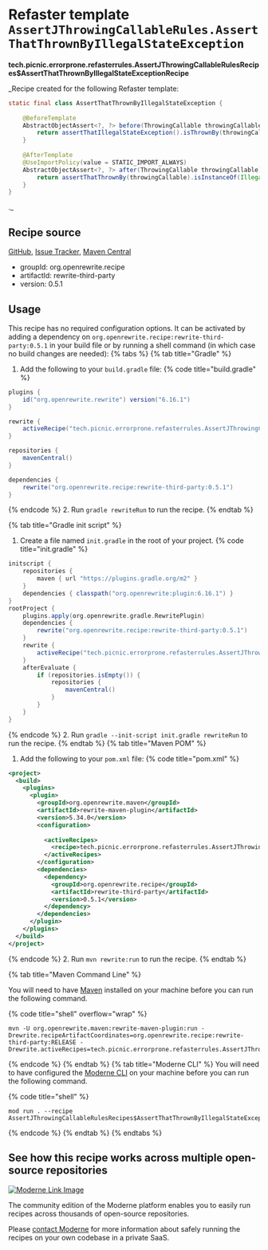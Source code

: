 # Refaster template `AssertJThrowingCallableRules.AssertThatThrownByIllegalStateException`

**tech.picnic.errorprone.refasterrules.AssertJThrowingCallableRulesRecipes$AssertThatThrownByIllegalStateExceptionRecipe**

_Recipe created for the following Refaster template:
```java
static final class AssertThatThrownByIllegalStateException {
    
    @BeforeTemplate
    AbstractObjectAssert<?, ?> before(ThrowingCallable throwingCallable) {
        return assertThatIllegalStateException().isThrownBy(throwingCallable);
    }
    
    @AfterTemplate
    @UseImportPolicy(value = STATIC_IMPORT_ALWAYS)
    AbstractObjectAssert<?, ?> after(ThrowingCallable throwingCallable) {
        return assertThatThrownBy(throwingCallable).isInstanceOf(IllegalStateException.class);
    }
}
```
._

## Recipe source

[GitHub](https://github.com/search?type=code&q=tech.picnic.errorprone.refasterrules.AssertJThrowingCallableRulesRecipes$AssertThatThrownByIllegalStateExceptionRecipe), [Issue Tracker](https://github.com/openrewrite/rewrite-third-party/issues), [Maven Central](https://central.sonatype.com/artifact/org.openrewrite.recipe/rewrite-third-party/0.5.1/jar)

* groupId: org.openrewrite.recipe
* artifactId: rewrite-third-party
* version: 0.5.1


## Usage

This recipe has no required configuration options. It can be activated by adding a dependency on `org.openrewrite.recipe:rewrite-third-party:0.5.1` in your build file or by running a shell command (in which case no build changes are needed): 
{% tabs %}
{% tab title="Gradle" %}
1. Add the following to your `build.gradle` file:
{% code title="build.gradle" %}
```groovy
plugins {
    id("org.openrewrite.rewrite") version("6.16.1")
}

rewrite {
    activeRecipe("tech.picnic.errorprone.refasterrules.AssertJThrowingCallableRulesRecipes$AssertThatThrownByIllegalStateExceptionRecipe")
}

repositories {
    mavenCentral()
}

dependencies {
    rewrite("org.openrewrite.recipe:rewrite-third-party:0.5.1")
}
```
{% endcode %}
2. Run `gradle rewriteRun` to run the recipe.
{% endtab %}

{% tab title="Gradle init script" %}
1. Create a file named `init.gradle` in the root of your project.
{% code title="init.gradle" %}
```groovy
initscript {
    repositories {
        maven { url "https://plugins.gradle.org/m2" }
    }
    dependencies { classpath("org.openrewrite:plugin:6.16.1") }
}
rootProject {
    plugins.apply(org.openrewrite.gradle.RewritePlugin)
    dependencies {
        rewrite("org.openrewrite.recipe:rewrite-third-party:0.5.1")
    }
    rewrite {
        activeRecipe("tech.picnic.errorprone.refasterrules.AssertJThrowingCallableRulesRecipes$AssertThatThrownByIllegalStateExceptionRecipe")
    }
    afterEvaluate {
        if (repositories.isEmpty()) {
            repositories {
                mavenCentral()
            }
        }
    }
}
```
{% endcode %}
2. Run `gradle --init-script init.gradle rewriteRun` to run the recipe.
{% endtab %}
{% tab title="Maven POM" %}
1. Add the following to your `pom.xml` file:
{% code title="pom.xml" %}
```xml
<project>
  <build>
    <plugins>
      <plugin>
        <groupId>org.openrewrite.maven</groupId>
        <artifactId>rewrite-maven-plugin</artifactId>
        <version>5.34.0</version>
        <configuration>
          
          <activeRecipes>
            <recipe>tech.picnic.errorprone.refasterrules.AssertJThrowingCallableRulesRecipes$AssertThatThrownByIllegalStateExceptionRecipe</recipe>
          </activeRecipes>
        </configuration>
        <dependencies>
          <dependency>
            <groupId>org.openrewrite.recipe</groupId>
            <artifactId>rewrite-third-party</artifactId>
            <version>0.5.1</version>
          </dependency>
        </dependencies>
      </plugin>
    </plugins>
  </build>
</project>
```
{% endcode %}
2. Run `mvn rewrite:run` to run the recipe.
{% endtab %}

{% tab title="Maven Command Line" %}

You will need to have [Maven](https://maven.apache.org/download.cgi) installed on your machine before you can run the following command.

{% code title="shell" overflow="wrap" %}
```shell
mvn -U org.openrewrite.maven:rewrite-maven-plugin:run -Drewrite.recipeArtifactCoordinates=org.openrewrite.recipe:rewrite-third-party:RELEASE -Drewrite.activeRecipes=tech.picnic.errorprone.refasterrules.AssertJThrowingCallableRulesRecipes$AssertThatThrownByIllegalStateExceptionRecipe 
```
{% endcode %}
{% endtab %}
{% tab title="Moderne CLI" %}
You will need to have configured the [Moderne CLI](https://docs.moderne.io/moderne-cli/cli-intro) on your machine before you can run the following command.

{% code title="shell" %}
```shell
mod run . --recipe AssertJThrowingCallableRulesRecipes$AssertThatThrownByIllegalStateExceptionRecipe
```
{% endcode %}
{% endtab %}
{% endtabs %}

## See how this recipe works across multiple open-source repositories

[![Moderne Link Image](/.gitbook/assets/ModerneRecipeButton.png)](https://app.moderne.io/recipes/tech.picnic.errorprone.refasterrules.AssertJThrowingCallableRulesRecipes$AssertThatThrownByIllegalStateExceptionRecipe)

The community edition of the Moderne platform enables you to easily run recipes across thousands of open-source repositories.

Please [contact Moderne](https://moderne.io/product) for more information about safely running the recipes on your own codebase in a private SaaS.
